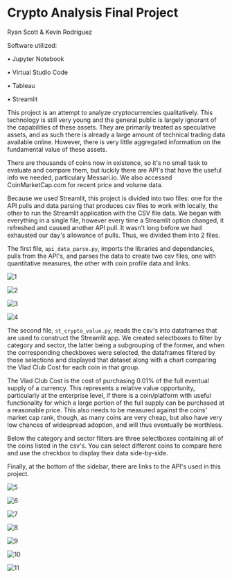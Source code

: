 # Crypto Analysis Final Project 

Ryan Scott & Kevin Rodriguez

Software utilized:

  •	Jupyter Notebook
  
  •	Virtual Studio Code
  
  •	Tableau
  
  •	Streamlit

This project is an attempt to analyze cryptocurrencies qualitatively. This technology is still very young and the general public is largely ignorant of the capabilities of these assets. They are primarily treated as speculative assets, and as such there is already a large amount of technical trading data available online. However, there is very little aggregated information on the fundamental value of these assets.

There are thousands of coins now in existence, so it's no small task to evaluate and compare them, but luckily there are API's that have the useful info we needed, particulary Messari.io. We also accessed CoinMarketCap.com for recent price and volume data.

Because we used Streamlit, this project is divided into two files: one for the API pulls and data parsing that produces csv files to work with locally, the other to run the Streamlit application with the CSV file data. We began with everything in a single file, however every time a Streamlit option changed, it refreshed and caused another API pull. It wasn't long before we had exhausted our day's allowance of pulls. Thus, we divided them into 2 files.

The first file, `api_data_parse.py`, imports the libraries and dependancies, pulls from the API's, and parses the data to create two csv files, one with quantitative measures, the other with coin profile data and links.

![1](images/01.png)

![2](images/02.png)

![3](images/03.png)

![4](images/04.png)

The second file, `st_crypto_value.py`, reads the csv's into dataframes that are used to construct the Streamlit app. We created selectboxes to filter by category and sector, the latter being a subgrouping of the former, and when the corresponding checkboxes were selected, the dataframes filtered by those selections and displayed that dataset along with a chart comparing the Vlad Club Cost for each coin in that group.

The Vlad Club Cost is the cost of purchasing 0.01% of the full eventual supply of a currency. This represents a relative value opportunity, particularly at the enterprise level, if there is a coin/platform with useful functionality for which a large portion of the full supply can be purchased at a reasonable price. This also needs to be measured against the coins' market cap rank, though, as many coins are very cheap, but also have very low chances of widespread adoption, and will thus eventually be worthless.

Below the category and sector filters are three selectboxes containing all of the coins listed in the csv's. You can select different coins to compare here and use the checkbox to display their data side-by-side.

Finally, at the bottom of the sidebar, there are links to the API's used in this project.

![5](images/05.png)

![6](images/06.png)

![7](images/07.png)

![8](images/08.png)

![9](images/09.png)

![10](images/10.png)

![11](images/11.png)
